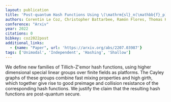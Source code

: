 ```yaml
---
layout: publication
title: 'Post-quantum Hash Functions Using \(\mathrm{sl}_n(\mathbb{f}_p)\)'
authors: Corentin Le Coz, Christopher Battarbee, Ramón Flores, Thomas Koberda, Delaram Kahrobaei
conference: "Arxiv"
year: 2022
citations: 0
bibkey: coz2022post
additional_links:
  - {name: "Paper", url: 'https://arxiv.org/abs/2207.03987'}
tags: ['Unimodal', 'Independent', 'Hashing', 'Shallow']
---
```

We define new families of Tillich-Z\'emor hash functions, using higher
dimensional special linear groups over finite fields as platforms. The Cayley
graphs of these groups combine fast mixing properties and high girth, which
together give rise to good preimage and collision resistance of the
corresponding hash functions. We justify the claim that the resulting hash
functions are post-quantum secure.
